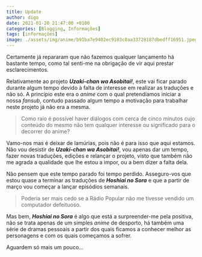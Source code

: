 ```yaml
---
title: Update
author: digo
date: 2021-01-20 21:47:00 +0100
categories: [Blogging, Informações]
tags: [informações]
image: ./assets/img/anime/b91ba7e9402ec9183c8aa33728187dbedff16951.jpeg
---
```


Certamente já repararam que não fazemos qualquer lançamento há bastante tempo, como tal senti-me na obrigação de vir aqui prestar esclarecimentos.

Relativamente ao projeto ***Uzaki-chan wa Asobitai!***, este vai ficar parado durante algum tempo devido à falta de interesse em realizar as traduções e não só. A princípio este era o *anime* com o qual pretendíamos iniciar a nossa *fansub*, contudo passado algum tempo a motivação para trabalhar neste projeto já não era a mesma.

> Como raio é possível haver diálogos com cerca de cinco minutos cujo conteúdo do mesmo não tem qualquer interesse ou significado para o decorrer do anime?

Vamo-nos mas é deixar de lamúrias, pois não é para isso que aqui estamos. Não vou desistir de ***Uzaki-chan wa Asobitai!***, vou apenas dar um tempo, fazer novas traduções, edições e relançar o projeto, visto que também não me agrada a qualidade que lhe estou a impor, ou a bem dizer a falta dela.

Não pensem que este tempo parado foi tempo perdido. Asseguro-vos que estou quase a terminar as traduções de ***Hoshiai no Sora*** e que a partir de março vou começar a lançar episódios semanais.

> Poderia ser mais cedo se a Rádio Popular não me tivesse vendido um computador defeituoso.

Mas bem, ***Hoshiai no Sora*** é algo que está a surpreender-me pela positiva, não se trata apenas de um simples *anime* de desporto, há também uma série de dramas pessoais a partir dos quais ficamos a conhecer melhor as personagens e com os quais começamos a sofrer.

Aguardem só mais um pouco...